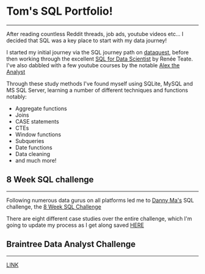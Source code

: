 # Tom's SQL Portfolio!
***

After reading countless Reddit threads, job ads, youtube videos etc... I decided that SQL was a key place to start with my data journey!

I started my initial journey via the SQL journey path on [dataquest](https://www.dataquest.io/), before then working through the excellent [SQL for Data Scientist](https://sqlfordatascientists.com/) by Renée Teate. I've also dabbled with a few youtube courses by the notable [Alex the Analyst](https://www.youtube.com/c/alextheanalyst)

Through these study methods I've found myself using SQLite, MySQL and MS SQL Server, learning a number of different techniques and functions notably:

- Aggregate functions
- Joins
- CASE statements
- CTEs
- Window functions
- Subqueries
- Date functions
- Data cleaning
- and much more!

## 8 Week SQL challenge
***

Following numerous data gurus on all platforms led me to [Danny Ma's](https://www.linkedin.com/in/datawithdanny) SQL challenge, the [8 Week SQL Challenge](https://8weeksqlchallenge.com/)

There are eight different case studies over the entire challenge, which I'm going to update my process as I get along saved [HERE](https://github.com/TJBRocker/SQL-Portfolio/tree/main/8%20Week%20SQL%20Challenge)

## Braintree Data Analyst Challenge
***
[LINK](https://github.com/TJBRocker/SQL-Portfolio/tree/main/Braintree%20Data%20Analyst%20Challenge)
